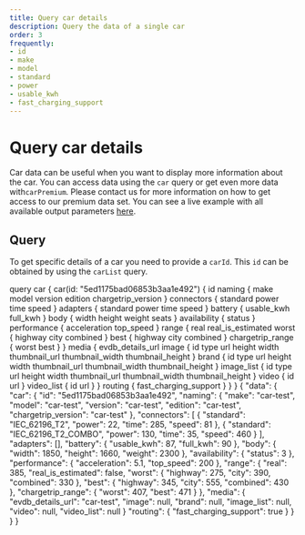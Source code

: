 ```yaml
---
title: Query car details
description: Query the data of a single car
order: 3
frequently:
- id
- make
- model
- standard
- power
- usable_kwh
- fast_charging_support
---
```


# Query car details
Car data can be useful when you want to display more information about the car. You can access data using the `car` query or get even more data with`carPremium`. Please <cta action='smallchat'>contact us</cta> for more information on how to get access to our premium data set. You can see a live example with all available output parameters [here](https://playground.chargetrip.com/?page=car).

<api-reference-actions example-url="https://chargetrip.github.io/examples/car/" url="https://playground.chargetrip.com/?page=car"></api-reference-actions>

## Query
To get specific details of a car you need to provide a `carId`. This `id` can be obtained by using the `carList` query.

<schema name="car" :frequent="frequently"></schema>

<response error="car"></response>

<playground>
<code-block lang="graphql" type="query">
query car {
  car(id: "5ed1175bad06853b3aa1e492") {
    id
    naming {
      make
      model
      version
      edition
      chargetrip_version
    }
    connectors {
      standard
      power
      time
      speed
    }
    adapters {
      standard
      power
      time
      speed
    }
    battery {
      usable_kwh
      full_kwh
    }
    body {
      width
      height
      weight
      seats
    }
    availability {
      status
    }
    performance {
      acceleration
      top_speed
    }
    range {
      real
      real_is_estimated
      worst {
        highway
        city
        combined
      }
      best {
        highway
        city
        combined
      }
      chargetrip_range {
        worst
        best
      }
    }
    media {
      evdb_details_url
      image {
        id
        type
        url
        height
        width
        thumbnail_url
        thumbnail_width
        thumbnail_height
      }
      brand {
        id
        type
        url
        height
        width
        thumbnail_url
        thumbnail_width
        thumbnail_height
      }
      image_list {
        id
        type
        url
        height
        width
        thumbnail_url
        thumbnail_width
        thumbnail_height
      }
      video {
        id
        url
      }
      video_list {
        id
        url
      }
    }
    routing {
      fast_charging_support
    }
  }
}

</code-block>

<code-block lang="json" type="response">
{
  "data": {
    "car": {
      "id": "5ed1175bad06853b3aa1e492",
      "naming": {
        "make": "car-test",
        "model": "car-test",
        "version": "car-test",
        "edition": "car-test",
        "chargetrip_version": "car-test"
      },
      "connectors": [
        {
          "standard": "IEC_62196_T2",
          "power": 22,
          "time": 285,
          "speed": 81
        },
        {
          "standard": "IEC_62196_T2_COMBO",
          "power": 130,
          "time": 35,
          "speed": 460
        }
      ],
      "adapters": [],
      "battery": {
        "usable_kwh": 87,
        "full_kwh": 90
      },
      "body": {
        "width": 1850,
        "height": 1660,
        "weight": 2300
      },
      "availability": {
        "status": 3
      },
      "performance": {
        "acceleration": 5.1,
        "top_speed": 200
      },
      "range": {
        "real": 385,
        "real_is_estimated": false,
        "worst": {
          "highway": 275,
          "city": 390,
          "combined": 330
        },
        "best": {
          "highway": 345,
          "city": 555,
          "combined": 430
        },
        "chargetrip_range": {
          "worst": 407,
          "best": 471
        }
      },
      "media": {
        "evdb_details_url": "car-test",
        "image": null,
        "brand": null,
        "image_list": null,
        "video": null,
        "video_list": null
      }
      "routing": {
        "fast_charging_support": true
      }
    }
  }
}
</code-block>

</playground>
